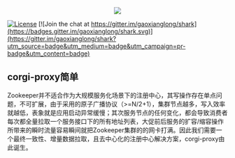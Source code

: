 <div align=center><img src="https://github.com/gaoxianglong/corgi-proxy/blob/master/corgi-logo.jpeg"/></div>

[![License](https://img.shields.io/badge/license-Apache%202-4EB1BA.svg)](https://www.apache.org/licenses/LICENSE-2.0.html) [![Join the chat at https://gitter.im/gaoxianglong/shark](https://badges.gitter.im/gaoxianglong/shark.svg)](https://gitter.im/gaoxianglong/shark?utm_source=badge&utm_medium=badge&utm_campaign=pr-badge&utm_content=badge) 

## corgi-proxy简单
Zookeeper并不适合作为大规模服务化场景下的注册中心，其写操作存在单点问题，不可扩展，由于采用的原子广播协议（>=N/2+1），集群节点越多，写入效率就越低，表象就是应用启动异常缓慢；其次服务节点的任何变化，都会导致消费者每次都全量拉取一个服务接口下的所有地址列表，大促前后服务的扩容/缩容操作所带来的瞬时流量容易瞬间就把Zookeeper集群的的网卡打满。因此我们需要一个最终一致性、增量数据拉取，且去中心化的注册中心解决方案，corgi-proxy由此诞生。
